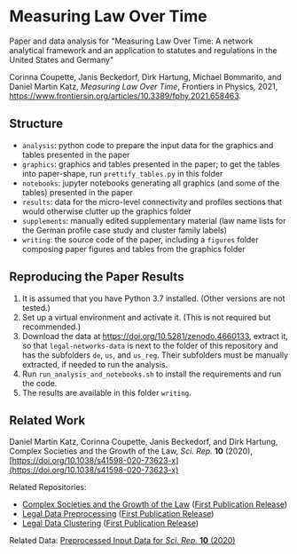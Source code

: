 # Measuring Law Over Time
Paper and data analysis for "Measuring Law Over Time: A network analytical framework and an application to statutes and regulations in the United States and Germany" 

Corinna Coupette, Janis Beckedorf, Dirk Hartung, Michael Bommarito, and Daniel Martin Katz, *Measuring Law Over Time*, Frontiers in Physics, 2021, https://www.frontiersin.org/articles/10.3389/fphy.2021.658463.

## Structure 

- `analysis`: python code to prepare the input data for the graphics and tables presented in the paper
- `graphics`: graphics and tables presented in the paper; to get the tables into paper-shape, run `prettify_tables.py` in this folder
- `notebooks`: jupyter notebooks generating all graphics (and some of the tables) presented in the paper
- `results`: data for the micro-level connectivity and profiles sections that would otherwise clutter up the graphics folder
- `supplements`: manually edited supplementary material (law name lists for the German profile case study and cluster family labels)
- `writing`: the source code of the paper, including a `figures` folder composing paper figures and tables from the graphics folder

## Reproducing the Paper Results

1. It is assumed that you have Python 3.7 installed. (Other versions are not tested.)
2. Set up a virtual environment and activate it. (This is not required but recommended.)
3. Download the data at https://doi.org/10.5281/zenodo.4660133, extract it, so that `legal-networks-data` is next to the folder of this repository and has the subfolders `de`, `us`, and `us_reg`. Their subfolders must be manually extracted, if needed to run the analysis.
5. Run `run_analysis_and_notebooks.sh` to install the requirements and run the code.
6. The results are available in this folder `writing`.


## Related Work

Daniel Martin Katz, Corinna Coupette, Janis Beckedorf, and Dirk Hartung, Complex Societies and the Growth of the Law, *Sci. Rep.* **10** (2020), [https://doi.org/10.1038/s41598-020-73623-x](https://doi.org/10.1038/s41598-020-73623-x)

Related Repositories:
- [Complex Societies and the Growth of the Law](https://github.com/QuantLaw/Complex-Societies-and-Growth) ([First Publication Release](http://dx.doi.org/10.5281/zenodo.4070769))
- [Legal Data Preprocessing](https://github.com/QuantLaw/legal-data-preprocessing) ([First Publication Release](http://dx.doi.org/10.5281/zenodo.4070773))
- [Legal Data Clustering](https://github.com/QuantLaw/legal-data-clustering) ([First Publication Release](http://dx.doi.org/10.5281/zenodo.4070775))

Related Data: [Preprocessed Input Data for *Sci. Rep.* **10** (2020)](http://dx.doi.org/10.5281/zenodo.4070767)
